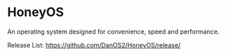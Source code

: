 # HoneyOS
An operating system designed for convenience, speed and performance.

Release List: https://github.com/DanOS2/HoneyOS/release/
